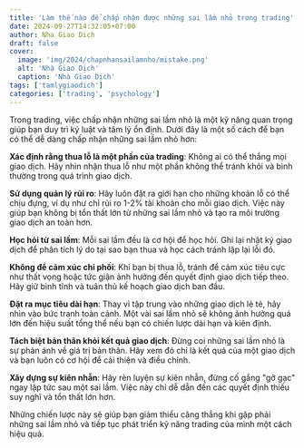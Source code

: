 ```yaml
---
title: 'Làm thế nào để chấp nhận được những sai lầm nhỏ trong trading'
date: 2024-09-27T14:32:05+07:00
author: Nha Giao Dich
draft: false
cover:
  image: 'img/2024/chapnhansailamnho/mistake.png'
  alt: 'Nhà Giao Dịch'
  caption: 'Nhà Giao Dịch'
tags: ['tamlygiaodich']
categories: ['trading', 'psychology']
---
```


Trong trading, việc chấp nhận những sai lầm nhỏ là một kỹ năng quan trọng giúp bạn duy trì kỷ luật và tâm lý ổn định. Dưới đây là một số cách để bạn có thể dễ dàng chấp nhận những sai lầm nhỏ hơn:

**Xác định rằng thua lỗ là một phần của trading**: Không ai có thể thắng mọi giao dịch. Hãy nhìn nhận thua lỗ như một phần không thể tránh khỏi và bình thường trong quá trình giao dịch.

**Sử dụng quản lý rủi ro**: Hãy luôn đặt ra giới hạn cho những khoản lỗ có thể chịu đựng, ví dụ như chỉ rủi ro 1-2% tài khoản cho mỗi giao dịch. Việc này giúp bạn không bị tổn thất lớn từ những sai lầm nhỏ và tạo ra môi trường giao dịch an toàn hơn.

**Học hỏi từ sai lầm**: Mỗi sai lầm đều là cơ hội để học hỏi. Ghi lại nhật ký giao dịch để phân tích lý do tại sao bạn thua và học cách tránh lặp lại lỗi đó.

**Không để cảm xúc chi phối**: Khi bạn bị thua lỗ, tránh để cảm xúc tiêu cực như thất vọng hoặc tức giận ảnh hưởng đến quyết định giao dịch tiếp theo. Hãy giữ bình tĩnh và tuân thủ kế hoạch giao dịch ban đầu.

**Đặt ra mục tiêu dài hạn**: Thay vì tập trung vào những giao dịch lẻ tẻ, hãy nhìn vào bức tranh toàn cảnh. Một vài sai lầm nhỏ sẽ không ảnh hưởng quá lớn đến hiệu suất tổng thể nếu bạn có chiến lược dài hạn và kiên định.

**Tách biệt bản thân khỏi kết quả giao dịch**: Đừng coi những sai lầm nhỏ là sự phản ánh về giá trị bản thân. Hãy xem đó chỉ là kết quả của một giao dịch và bạn luôn có cơ hội để cải thiện và điều chỉnh.

**Xây dựng sự kiên nhẫn**: Hãy rèn luyện sự kiên nhẫn, đừng cố gắng "gỡ gạc" ngay lập tức sau một sai lầm. Việc này chỉ dễ dẫn đến các quyết định thiếu suy nghĩ và tổn thất lớn hơn.

Những chiến lược này sẽ giúp bạn giảm thiểu căng thẳng khi gặp phải những sai lầm nhỏ và tiếp tục phát triển kỹ năng trading của mình một cách hiệu quả.
